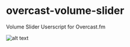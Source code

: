 # overcast-volume-slider
Volume Slider Userscript for Overcast.fm

![alt text](http://i.imgur.com/PXPi97n.png)
